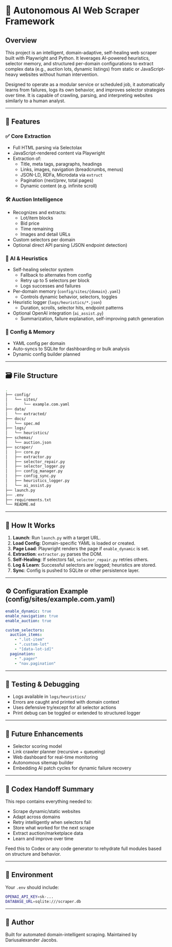 # 🧠 Autonomous AI Web Scraper Framework

## Overview

This project is an intelligent, domain-adaptive, self-healing web scraper built with Playwright and Python. It leverages AI-powered heuristics, selector memory, and structured per-domain configurations to extract complex data (e.g., auction lots, dynamic listings) from static or JavaScript-heavy websites without human intervention.

Designed to operate as a modular service or scheduled job, it automatically learns from failures, logs its own behavior, and improves selector strategies over time. It is capable of crawling, parsing, and interpreting websites similarly to a human analyst.

---

## 🧩 Features

### ✅ Core Extraction
- Full HTML parsing via Selectolax
- JavaScript-rendered content via Playwright
- Extraction of:
  - Title, meta tags, paragraphs, headings
  - Links, images, navigation (breadcrumbs, menus)
  - JSON-LD, RDFa, Microdata via `extruct`
  - Pagination (next/prev, total pages)
  - Dynamic content (e.g. infinite scroll)

### 🛠️ Auction Intelligence
- Recognizes and extracts:
  - Lot/item blocks
  - Bid price
  - Time remaining
  - Images and detail URLs
- Custom selectors per domain
- Optional direct API parsing (JSON endpoint detection)

### 🤖 AI & Heuristics
- Self-healing selector system
  - Fallback to alternates from config
  - Retry up to 5 selectors per block
  - Logs successes and failures
- Per-domain memory (`config/sites/{domain}.yaml`)
  - Controls dynamic behavior, selectors, toggles
- Heuristic logger (`logs/heuristics/*.json`)
  - Duration, scrolls, selector hits, endpoint patterns
- Optional OpenAI integration (`ai_assist.py`)
  - Summarization, failure explanation, self-improving patch generation

### 🧠 Config & Memory
- YAML config per domain
- Auto-syncs to SQLite for dashboarding or bulk analysis
- Dynamic config builder planned

---

## 🗃️ File Structure

```bash
.
├── config/
│   └── sites/
│       └── example.com.yaml
├── data/
│   └── extracted/
├── docs/
│   └── spec.md
├── logs/
│   └── heuristics/
├── schemas/
│   └── auction.json
├── scraper/
│   ├── core.py
│   ├── extractor.py
│   ├── selector_repair.py
│   ├── selector_logger.py
│   ├── config_manager.py
│   ├── config_sync.py
│   ├── heuristics_logger.py
│   └── ai_assist.py
├── launch.py
├── .env
├── requirements.txt
└── README.md
```

---

## 🚀 How It Works

1. **Launch**: Run `launch.py` with a target URL.
2. **Load Config**: Domain-specific YAML is loaded or created.
3. **Page Load**: Playwright renders the page if `enable_dynamic` is set.
4. **Extraction**: `extractor.py` parses the DOM.
5. **Self-Healing**: If selectors fail, `selector_repair.py` retries others.
6. **Log & Learn**: Successful selectors are logged; heuristics are stored.
7. **Sync**: Config is pushed to SQLite or other persistence layer.

---

## ⚙️ Configuration Example (config/sites/example.com.yaml)
```yaml
enable_dynamic: true
enable_navigation: true
enable_auction: true

custom_selectors:
  auction_items:
    - ".lot-item"
    - ".custom-lot"
    - "[data-lot-id]"
  pagination:
    - ".pager"
    - "nav.pagination"
```

---

## 🧪 Testing & Debugging

- Logs available in `logs/heuristics/`
- Errors are caught and printed with domain context
- Uses defensive try/except for all selector actions
- Print debug can be toggled or extended to structured logger

---

## 📅 Future Enhancements

- Selector scoring model
- Link crawler planner (recursive + queueing)
- Web dashboard for real-time monitoring
- Autonomous sitemap builder
- Embedding AI patch cycles for dynamic failure recovery

---

## 🧠 Codex Handoff Summary
This repo contains everything needed to:
- Scrape dynamic/static websites
- Adapt across domains
- Retry intelligently when selectors fail
- Store what worked for the next scrape
- Extract auction/marketplace data
- Learn and improve over time

Feed this to Codex or any code generator to rehydrate full modules based on structure and behavior.

---

## 🔐 Environment

Your `.env` should include:
```bash
OPENAI_API_KEY=sk-...
DATABASE_URL=sqlite:///scraper.db
```

---

## 👤 Author
Built for automated domain-intelligent scraping. Maintained by Dariusalexander Jacobs.
